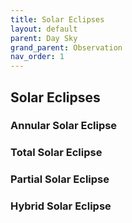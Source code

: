 ```yaml
---
title: Solar Eclipses
layout: default
parent: Day Sky
grand_parent: Observation
nav_order: 1
---
```


## Solar Eclipses

### Annular Solar Eclipse

### Total Solar Eclipse

### Partial Solar Eclipse

### Hybrid Solar Eclipse

